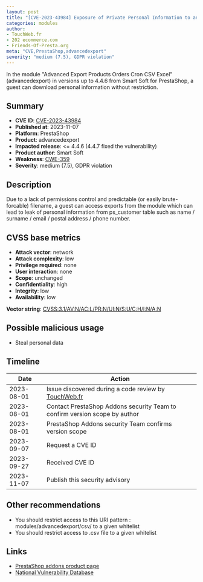```yaml
---
layout: post
title: "[CVE-2023-43984] Exposure of Private Personal Information to an Unauthorized Actor in Smart Soft - Advanced Export Products Orders Cron CSV Excel module for PrestaShop"
categories: modules
author:
- TouchWeb.fr
- 202 ecommerce.com
- Friends-Of-Presta.org
meta: "CVE,PrestaShop,advancedexport"
severity: "medium (7.5), GDPR violation"
---
```


In the module "Advanced Export Products Orders Cron CSV Excel" (advancedexport) in versions up to 4.4.6 from Smart Soft for PrestaShop, a guest can download personal information without restriction.

## Summary

* **CVE ID**: [CVE-2023-43984](https://cve.mitre.org/cgi-bin/cvename.cgi?name=CVE-2023-43984)
* **Published at**: 2023-11-07
* **Platform**: PrestaShop
* **Product**: advancedexport
* **Impacted release**: <= 4.4.6 (4.4.7 fixed the vulnerability)
* **Product author**: Smart Soft
* **Weakness**: [CWE-359](https://cwe.mitre.org/data/definitions/359.html)
* **Severity**: medium (7.5), GDPR violation

## Description

Due to a lack of permissions control and predictable (or easily brute-forcable) filename, a guest can access exports from the module which can lead to leak of personal information from ps_customer table such as name / surname / email / postal address / phone number.


## CVSS base metrics

* **Attack vector**: network
* **Attack complexity**: low
* **Privilege required**: none
* **User interaction**: none
* **Scope**: unchanged
* **Confidentiality**: high
* **Integrity**: low
* **Availability**: low

**Vector string**: [CVSS:3.1/AV:N/AC:L/PR:N/UI:N/S:U/C:H/I:N/A:N](https://nvd.nist.gov/vuln-metrics/cvss/v3-calculator?vector=AV:N/AC:L/PR:N/UI:N/S:U/C:H/I:N/A:N)

## Possible malicious usage

* Steal personal data

## Timeline

| Date | Action |
|--|--|
| 2023-08-01 | Issue discovered during a code review by [TouchWeb.fr](https://www.touchweb.fr) |
| 2023-08-01 | Contact PrestaShop Addons security Team to confirm version scope by author |
| 2023-08-01 | PrestaShop Addons security Team confirms version scope |
| 2023-09-07 | Request a CVE ID |
| 2023-09-27 | Received CVE ID |
| 2023-11-07 | Publish this security advisory |

## Other recommendations

* You should restrict access to this URI pattern : modules/advancedexport/csv/ to a given whitelist
* You should restrict access to .csv file to a given whitelist

## Links

* [PrestaShop addons product page](https://addons.prestashop.com/en/data-import-export/6927-advanced-export-products-orders-cron-csv-excel.html)
* [National Vulnerability Database](https://nvd.nist.gov/vuln/detail/CVE-2023-43984)
